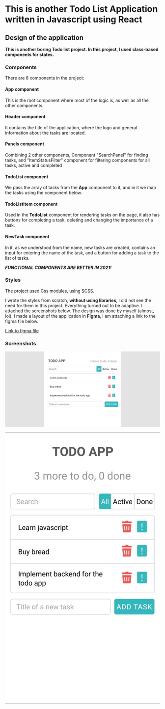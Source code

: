 # This is another Todo List Application written in Javascript using React

## Design of the application

**This is another boring Todo list project. In this project, I used class-based components for states.**

### Components

There are 8 components in the project:

#### App component

This is the root component where most of the logic is, as well as all the other components.

#### Header component

It contains the title of the application, where the logo and general information about the tasks are located.

#### Panels component

Combining 2 other components, Component "SearchPanel" for finding tasks, and "ItemStatusFilter" component for filtering components for all tasks, active and completed

#### TodoList component

We pass the array of tasks from the **App** component to it, and in it we map the tasks using the component below.

#### TodoListItem component

Used in the **TodoList** component for rendering tasks on the page, it also has buttons for completing a task, deleting and changing the importance of a task.

#### NewTask component

In it, as we understood from the name, new tasks are created, contains an input for entering the name of the task, and a button for adding a task to the list of tasks.

***FUNCTIONAL COMPONENTS ARE BETTER IN 2021!***

### Styles

The project used Css modules, using SCSS.

I wrote the styles from scratch, **without using libraries**, I did not see the need for them in this project. Everything turned out to be adaptive. I attached the screenshots below. The design was done by myself (almost, lol). I made a layout of the application in **Figma**, I am attaching a link to the figma file below.

<a href="https://www.figma.com/file/D64yblCazHa8wKSvFyHfjt/TODO-LIST" target="_blank">Link to figma file</a>

### Screenshots

![Desktop](https://github.com/luckymvm/react-todo-app/raw/main/screenshots/desktop.PNG)

![Mobile adaptive](https://github.com/luckymvm/react-todo-app/raw/main/screenshots/mobile.jpg)